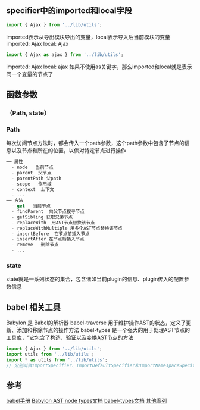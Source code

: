 ## specifier中的imported和local字段
```js
import { Ajax } from '../lib/utils';
```
imported表示从导出模块导出的变量，local表示导入后当前模块的变量
imported: Ajax
local: Ajax
```js
import { Ajax as ajax } from '../lib/utils';
```
imported: Ajax
local: ajax
如果不使用as关键字，那么imported和local就是表示同一个变量的节点了

## 函数参数
### （Path, state）
###  Path
每次访问节点方法时，都会传入一个path参数，这个path参数中包含了节点的信息以及节点和所在的位置，以供对特定节点进行操作
```js
── 属性      
  - node   当前节点
  - parent  父节点
  - parentPath 父path
  - scope   作用域
  - context  上下文
  - ...
── 方法
  - get   当前节点
  - findParent  向父节点搜寻节点
  - getSibling 获取兄弟节点
  - replaceWith  用AST节点替换该节点
  - replaceWithMultiple 用多个AST节点替换该节点
  - insertBefore  在节点前插入节点
  - insertAfter 在节点后插入节点
  - remove   删除节点
  - ...
```
### state
state就是一系列状态的集合，包含诸如当前plugin的信息、plugin传入的配置参数信息

## babel 相关工具
Babylon 是 Babel的解析器
babel-traverse 用于维护操作AST的状态，定义了更新、添加和移除节点的操作方法
babel-types 是一个强大的用于处理AST节点的工具库，“它包含了构造、验证以及变换AST节点的方法

```js
import { Ajax } from '../lib/utils';
import utils from '../lib/utils';
import * as utils from '../lib/utils';
// 分别叫做ImportSpecifier、ImportDefaultSpecifier和ImportNamespaceSpecifier
```


## 参考
[babel手册](https://github.com/jamiebuilds/babel-handbook/blob/master/translations/zh-Hans/plugin-handbook.md#toc-stages-of-babel)
[Babylon AST node types文档](https://github.com/babel/babylon/blob/master/ast/spec.md#importspecifier)
[babel-types文档](https://www.babeljs.cn/docs/babel-types#importdeclaration)
[其他案列](https://zhuanlan.zhihu.com/p/72995336)

